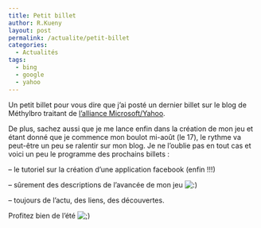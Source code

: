 ```yaml
---
title: Petit billet
author: R.Kueny
layout: post
permalink: /actualite/petit-billet
categories:
  - Actualités
tags:
  - bing
  - google
  - yahoo
---
```

Un petit billet pour vous dire que j&rsquo;ai posté un dernier billet sur le blog de Méthylbro traitant de <a href="http://methylbro.titaxium.org/post/2009/08/06/Alliance-Microsoft/Yahoo" target="_blank">l&rsquo;alliance Microsoft/Yahoo</a>.

De plus, sachez aussi que je me lance enfin dans la création de mon jeu et étant donné que je commence mon boulot mi-août (le 17), le rythme va peut-être un peu se ralentir sur mon blog. Je ne l&rsquo;oublie pas en tout cas et voici un peu le programme des prochains billets :

&#8211; le tutoriel sur la création d&rsquo;une application facebook (enfin !!!)

&#8211; sûrement des descriptions de l&rsquo;avancée de mon jeu <img src="http://rkueny.fr/wp-includes/images/smilies/icon_smile.gif" alt=":)" class="wp-smiley" />

&#8211; toujours de l&rsquo;actu, des liens, des découvertes.

Profitez bien de l&rsquo;été <img src="http://rkueny.fr/wp-includes/images/smilies/icon_wink.gif" alt=";)" class="wp-smiley" />